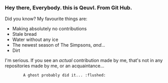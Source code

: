 ### Hey there, Everybody. this is Qeuvl. From Git Hub.
Did you know? My favourite things are:
- Making absolutely no contributions
- Stale bread
- Water without any ice
- The newest season of The Simpsons,
*and...*
- Dirt

I'm serious. If you see an *actual* contribution made by me,
that's not in any repositories made by me, or an acquaintance...

            A ghost probably did it... :flushed:
